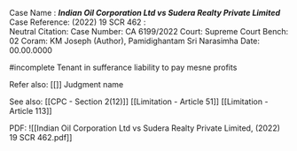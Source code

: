 Case Name : ***Indian Oil Corporation Ltd vs Sudera Realty Private Limited***
Case Reference: (2022) 19 SCR 462 :  
Neutral Citation:
Case Number: CA 6199/2022
Court: Supreme Court
Bench: 02
Coram: KM Joseph (Author), Pamidighantam Sri Narasimha
Date: 00.00.0000

#incomplete 
Tenant in sufferance liability to pay mesne profits

Refer also:
[[]]
Judgment name

See also:
[[CPC - Section 2(12)]] 
[[Limitation - Article 51]]
[[Limitation - Article 113]]

PDF:
![[Indian Oil Corporation Ltd vs Sudera Realty Private Limited, (2022) 19 SCR 462.pdf]]